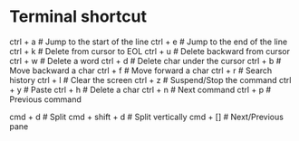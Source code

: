 # Terminal shortcut

ctrl + a # Jump to the start of the line
ctrl + e # Jump to the end of the line
ctrl + k # Delete from cursor to EOL
ctrl + u # Delete backward from cursor
ctrl + w # Delete a word
ctrl + d # Delete char under the cursor
ctrl + b # Move backward a char
ctrl + f # Move forward a char
ctrl + r # Search history
ctrl + l # Clear the screen
ctrl + z # Suspend/Stop the command
ctrl + y # Paste
ctrl + h # Delete a char
ctrl + n # Next command
ctrl + p # Previous command

cmd + d # Split
cmd + shift + d # Split vertically
cmd + [] # Next/Previous pane
